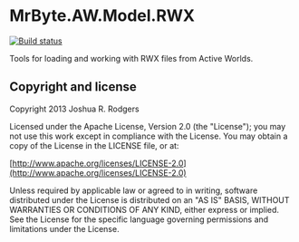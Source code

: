 MrByte.AW.Model.RWX
===================
[![Build status](https://ci.appveyor.com/api/projects/status/9t36xdqj4y1g42vd?svg=true)](https://ci.appveyor.com/project/Mr-Byte/aw-model-rwx)

Tools for loading and working with RWX files from Active Worlds.

## Copyright and license

Copyright 2013 Joshua R. Rodgers

Licensed under the Apache License, Version 2.0 (the "License");
you may not use this work except in compliance with the License.
You may obtain a copy of the License in the LICENSE file, or at:

  [http://www.apache.org/licenses/LICENSE-2.0](http://www.apache.org/licenses/LICENSE-2.0)

Unless required by applicable law or agreed to in writing, software
distributed under the License is distributed on an "AS IS" BASIS,
WITHOUT WARRANTIES OR CONDITIONS OF ANY KIND, either express or implied.
See the License for the specific language governing permissions and
limitations under the License.

